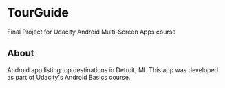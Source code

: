 # TourGuide
Final Project for Udacity Android Multi-Screen Apps course

## About
Android app listing top destinations in Detroit, MI. This app was developed as part of Udacity's Android Basics course.
